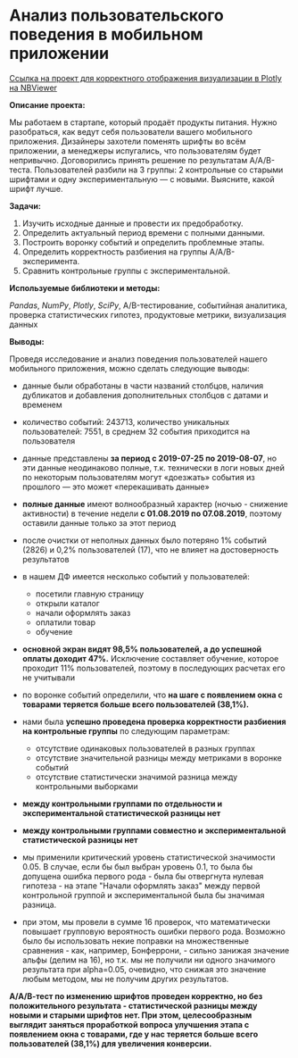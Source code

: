 ﻿# Анализ пользовательского поведения в мобильном приложении

[Ссылка на проект для корректного отображения визуализации в Plotly на NBViewer](https://nbviewer.org/)

**Описание проекта:** 

Мы работаем в стартапе, который продаёт продукты питания. Нужно разобраться, как ведут себя пользователи вашего мобильного приложения. 
Дизайнеры захотели поменять шрифты во всём приложении, а менеджеры испугались, что пользователям будет непривычно. Договорились принять решение по результатам A/A/B-теста. Пользователей разбили на 3 группы: 2 контрольные со старыми шрифтами и одну экспериментальную — с новыми. Выясните, какой шрифт лучше.

**Задачи:**

1. Изучить исходные данные и провести их предобработку.
2. Определить актуальный период времени с полными данными.
3. Построить воронку событий и определить проблемные этапы.
4. Определить корректность разбиения на группы А/А/B-эксперимента.
5. Сравнить контрольные группы с экспериментальной.

**Используемые библиотеки и методы:** 

*Pandas*, *NumPy*, *Plotly*, *SciPy*, A/B-тестирование, событийная аналитика, проверка статистических гипотез, продуктовые метрики, визуализация данных

**Выводы:**

Проведя исследование и анализ поведения пользователей нашего мобильного приложения, можно сделать следующие выводы:
- данные были обработаны в части названий столбцов, наличия дубликатов и добавления дополнительных столбцов с датами и временем  

    
- количество событий: 243713, количество уникальных пользователей: 7551, в среднем 32 события приходится на пользователя  
- данные представлены **за период с 2019-07-25 по 2019-08-07**, но эти данные неодинаково полные, т.к. технически в логи новых дней по некоторым пользователям могут «доезжать» события из прошлого — это может «перекашивать данные»  
- **полные данные** имеют волнообразный характер (ночью - снижение активности) в течение недели **с 01.08.2019 по 07.08.2019**, поэтому оставили данные только за этот период  
- после очистки от неполных данных было потеряно 1% событий (2826) и 0,2% пользователей (17), что не влияет на достоверность результатов  

    
- в нашем ДФ имеется несколько событий у пользователей:
    - посетили главную страницу
    - открыли каталог
    - начали оформлять заказ
    - оплатили товар
    - обучение    
- **основной экран видят 98,5% пользователей, а до успешной оплаты доходит 47%.** Исключение составляет обучение, которое проходит 11% пользователей, поэтому в последующих расчетах его не учитывали
- по воронке событий определили, что **на шаге с появлением окна с товарами теряется больше всего пользователей (38,1%).**   

    
- нами была **успешно проведена проверка корректности разбиения на контрольные группы** по следующим параметрам:
    - отсутствие одинаковых пользователей в разных группах
    - отсутствие значительной разницы между метриками в воронке событий
    - отсутствие статистически значимой разница между контрольными выборками  

    
- **между контрольными группами по отдельности и экспериментальной статистической разницы нет**   
- **между контрольными группами совместно и экспериментальной статистической разницы нет**  
- мы применили критический уровень статистической значимости 0.05. В случае, если бы был выбран уровень 0.1, то была бы допущена ошибка первого рода - была бы отвергнута нулевая гипотеза - на этапе "Начали оформлять заказ" между первой контрольной группой и экспериментальной была бы значимая разница.
- при этом, мы провели в сумме 16 проверок, что математически повышает групповую вероятность ошибки первого рода. Возможно было бы использовать некие поправки на множественные сравнения - как, например, Бонферрони, - сильно занижая значение альфы (делим на 16), но т.к. мы не получили ни одного значимого результата при alpha=0.05, очевидно, что снижая это значение любым методом, мы не получим других результатов.

**А/А/В-тест по изменению шрифтов проведен корректно, но без положительного результата - статистической разницы между новыми и старыми шрифтов нет. При этом, целесообразным выглядит заняться проработкой вопроса улучшения этапа с появлением окна с товарами, где у нас теряется больше всего пользователей (38,1%) для увеличения конверсии.** 